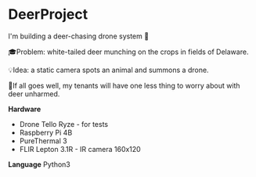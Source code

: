 # DeerProject
I'm building a deer-chasing drone system 🦌

🎓Problem: white-tailed deer munching on the crops in fields of Delaware.

💡Idea: a static camera spots an animal and summons a drone.

🤞If all goes well, my tenants will have one less thing to worry about with deer unharmed.

**Hardware**
- Drone Tello Ryze - for tests
- Raspberry Pi 4B
- PureThermal 3
- FLIR Lepton 3.1R - IR camera 160x120

**Language**
  Python3
